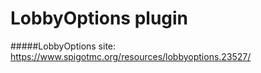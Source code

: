# LobbyOptions plugin
#####LobbyOptions site: https://www.spigotmc.org/resources/lobbyoptions.23527/
